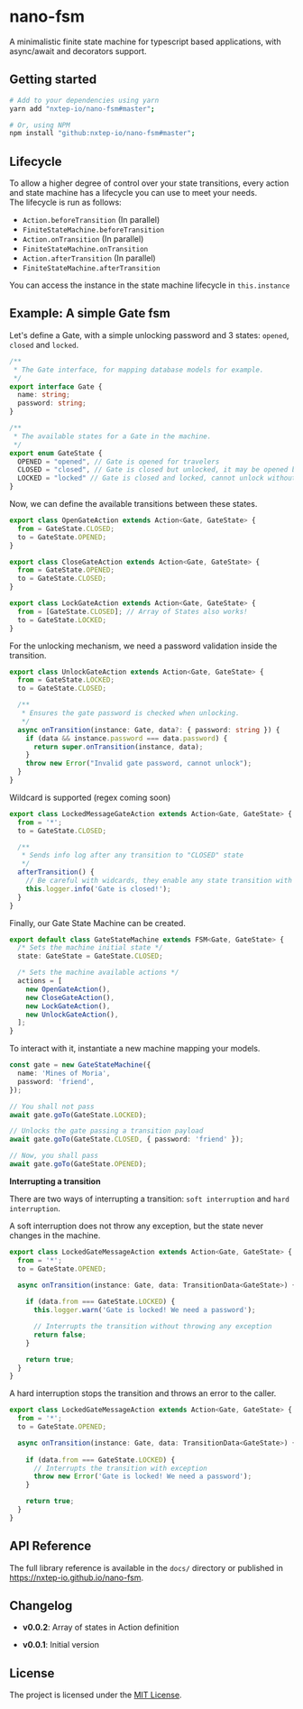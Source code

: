 nano-fsm
========

A minimalistic finite state machine for typescript based applications, with async/await and decorators support.

## Getting started

```bash
# Add to your dependencies using yarn
yarn add "nxtep-io/nano-fsm#master";

# Or, using NPM
npm install "github:nxtep-io/nano-fsm#master";
```

## Lifecycle

To allow a higher degree of control over your state transitions, every action and state machine has a lifecycle you can use to meet your needs.  
The lifecycle is run as follows:
- `Action.beforeTransition` (In parallel)
- `FiniteStateMachine.beforeTransition`
- `Action.onTransition` (In parallel)
- `FiniteStateMachine.onTransition`
- `Action.afterTransition` (In parallel)
- `FiniteStateMachine.afterTransition`

You can access the instance in the state machine lifecycle in `this.instance`

## Example: A simple Gate fsm

Let's define a Gate, with a simple unlocking password and 3 states: `opened`, `closed` and `locked`.

```typescript
/**
 * The Gate interface, for mapping database models for example.
 */
export interface Gate {
  name: string;
  password: string;
}

/**
 * The available states for a Gate in the machine.
 */
export enum GateState {
  OPENED = "opened", // Gate is opened for travelers
  CLOSED = "closed", // Gate is closed but unlocked, it may be opened by travelers
  LOCKED = "locked" // Gate is closed and locked, cannot unlock without a password
}
```

Now, we can define the available transitions between these states.

```typescript
export class OpenGateAction extends Action<Gate, GateState> {
  from = GateState.CLOSED;
  to = GateState.OPENED;
}

export class CloseGateAction extends Action<Gate, GateState> {
  from = GateState.OPENED;
  to = GateState.CLOSED;
}

export class LockGateAction extends Action<Gate, GateState> {
  from = [GateState.CLOSED]; // Array of States also works!
  to = GateState.LOCKED;
}
```

For the unlocking mechanism, we need a password validation inside the transition.

```typescript
export class UnlockGateAction extends Action<Gate, GateState> {
  from = GateState.LOCKED;
  to = GateState.CLOSED;

  /**
   * Ensures the gate password is checked when unlocking.
   */
  async onTransition(instance: Gate, data?: { password: string }) {
    if (data && instance.password === data.password) {
      return super.onTransition(instance, data);
    }
    throw new Error("Invalid gate password, cannot unlock");
  }
}
```

Wildcard is supported (regex coming soon)

```typescript
export class LockedMessageGateAction extends Action<Gate, GateState> {
  from = '*';
  to = GateState.CLOSED;

  /**
   * Sends info log after any transition to "CLOSED" state 
   */
  afterTransition() {
    // Be careful with widcards, they enable any state transition with a matching pair!
    this.logger.info('Gate is closed!');
  }
}
```

Finally, our Gate State Machine can be created.

```typescript
export default class GateStateMachine extends FSM<Gate, GateState> {
  /* Sets the machine initial state */
  state: GateState = GateState.CLOSED;

  /* Sets the machine available actions */
  actions = [
    new OpenGateAction(),
    new CloseGateAction(),
    new LockGateAction(),
    new UnlockGateAction(),
  ];
}
```

To interact with it, instantiate a new machine mapping your models.

```typescript
const gate = new GateStateMachine({
  name: 'Mines of Moria',
  password: 'friend',
});

// You shall not pass
await gate.goTo(GateState.LOCKED);

// Unlocks the gate passing a transition payload
await gate.goTo(GateState.CLOSED, { password: 'friend' });

// Now, you shall pass
await gate.goTo(GateState.OPENED);
```

**Interrupting a transition**

There are two ways of interrupting a transition: `soft interruption` and `hard interruption`.

A soft interruption does not throw any exception, but the state never changes in the machine.

```typescript
export class LockedGateMessageAction extends Action<Gate, GateState> {
  from = '*';
  to = GateState.OPENED;

  async onTransition(instance: Gate, data: TransitionData<GateState>) {
    
    if (data.from === GateState.LOCKED) {
      this.logger.warn('Gate is locked! We need a password');

      // Interrupts the transition without throwing any exception
      return false;
    }

    return true;
  }
}
```

A hard interruption stops the transition and throws an error to the caller.

```typescript
export class LockedGateMessageAction extends Action<Gate, GateState> {
  from = '*';
  to = GateState.OPENED;

  async onTransition(instance: Gate, data: TransitionData<GateState>) {
    
    if (data.from === GateState.LOCKED) {
      // Interrupts the transition with exception
      throw new Error('Gate is locked! We need a password');
    }

    return true;
  }
}
```

## API Reference

The full library reference is available in the `docs/` directory or published in https://nxtep-io.github.io/nano-fsm.

## Changelog

* **v0.0.2**: Array of states in Action definition

* **v0.0.1**: Initial version


## License

The project is licensed under the [MIT License](./LICENSE.md).
